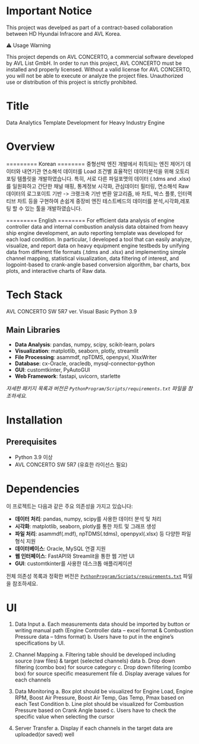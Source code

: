 

# Important Notice
This project was develped as part of a contract-based collaboration between HD Hyundai Infracore and AVL Korea.

⚠️ Usage Warning

This project depends on AVL CONCERTO, a commercial software developed by AVL List GmbH.
In order to run this project, AVL CONCERTO must be installed and properly licensed.
Without a valid license for AVL CONCERTO, you will not be able to execute or analyze the project files.
Unauthorized use or distribution of this project is strictly prohibited.

# Title
Data Analytics Template Development for Heavy Industry Engine

# Overview
========= Korean ======== 
중형선박 엔진 개발에서 취득되는 엔진 제어기 데이터와 내연기관 연소해석 데이터를 Load 조건별 효율적인 데이터분석을 위해 오토리포팅 템플릿을 개발하였습니다.
특히, 서로 다른 파일포맷의 데이터 (.tdms and .xlsx) 를 일원화하고 간단한 채널 매핑, 통계정보 시각화, 관심데이터 필터링, 연소해석 Raw 데이터의 로그포이트 기반 -> 크랭크축 기반 변환 알고리즘, 바 차트, 박스 플롯, 인터랙티브 차트 등을 구현하여 손쉽게 중장비 엔진 테스트베드의 데이터를 분석,시각화,레포팅 할 수 있는 툴을 개발하였습니다.

========= English ======== 
For efficient data analysis of engine controller data and internal combustion analysis data obtained from heavy ship engine development, an auto reporting template was developed for each load condition.
In particular, I developed a tool that can easily analyze, visualize, and report data on heavy equipment engine testbeds by unifying data from different file formats (.tdms and .xlsx) and implementing simple channel mapping, statistical visualization, data filtering of interest, and logpoint-based to crank-angle based conversion algorithm, bar charts, box plots, and interactive charts of Raw data.

# Tech Stack
AVL CONCERTO SW 5R7 ver.
Visual Basic 
Python 3.9

## Main Libraries
- **Data Analysis**: pandas, numpy, scipy, scikit-learn, polars
- **Visualization**: matplotlib, seaborn, plotly, streamlit
- **File Processing**: asammdf, npTDMS, openpyxl, XlsxWriter
- **Database**: cx-Oracle, oracledb, mysql-connector-python
- **GUI**: customtkinter, PyAutoGUI
- **Web Framework**: fastapi, uvicorn, starlette

*자세한 패키지 목록과 버전은 `PythonProgram/Scripts/requirements.txt` 파일을 참조하세요.*

# Installation

## Prerequisites
- Python 3.9 이상
- AVL CONCERTO SW 5R7 (유효한 라이선스 필요)

# Dependencies
이 프로젝트는 다음과 같은 주요 의존성을 가지고 있습니다:

- **데이터 처리**: pandas, numpy, scipy를 사용한 데이터 분석 및 처리
- **시각화**: matplotlib, seaborn, plotly를 통한 차트 및 그래프 생성
- **파일 처리**: asammdf(.mdf), npTDMS(.tdms), openpyxl(.xlsx) 등 다양한 파일 형식 지원
- **데이터베이스**: Oracle, MySQL 연결 지원
- **웹 인터페이스**: FastAPI와 Streamlit을 통한 웹 기반 UI
- **GUI**: customtkinter를 사용한 데스크톱 애플리케이션

전체 의존성 목록과 정확한 버전은 [`PythonProgram/Scripts/requirements.txt`](PythonProgram/Scripts/requirements.txt) 파일을 참조하세요.

# UI
1. Data Input
    a. Each measurements data should be imported by button or writing manual path
        (Engine Controller data – excel format & Combustion Pressure data – tdms format)
    b. Users have to put in the engine’s specifications by UI.
    
2. Channel Mapping
    a. Filtering table should be developed including source (raw files) & target (selected channels) data
    b. Drop down filtering (combo box) for source category
    c. Drop down filtering (combo box) for source specific measurement file 
    d. Display average values for each channels
    
3. Data Monitoring
    a. Box plot should be visualized for Engine Load, Engine RPM, Boost Air Pressure, Boost Air Temp, Gas Temp, Pmax based on each Test Condition
    b. Line plot should be visualized for Combustion Pressure based on Crank Angle based
    c. Users have to check the specific value when selecting the cursor

4. Server Transfer
    a. Display if each channels in the target data are uploaded(or saved) well

